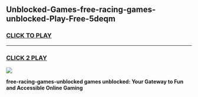 
## Unblocked-Games-free-racing-games-unblocked-Play-Free-5deqm
<h3>
<a href="https://premium76.site?title=free-racing-games-unblocked&ref=18A">CLICK TO PLAY</a></h3>
<hr>

<h3>
<a href="https://premium76.site?title=free-racing-games-unblocked&ref=18A">CLICK 2 PLAY</a>
  
</h3>

<a href="https://premium76.site?title=free-racing-games-unblocked&ref=18A"><img src="https://clearcache.store/games.png"></a>


**free-racing-games-unblocked games unblocked: Your Gateway to Fun and Accessible Online Gaming**
